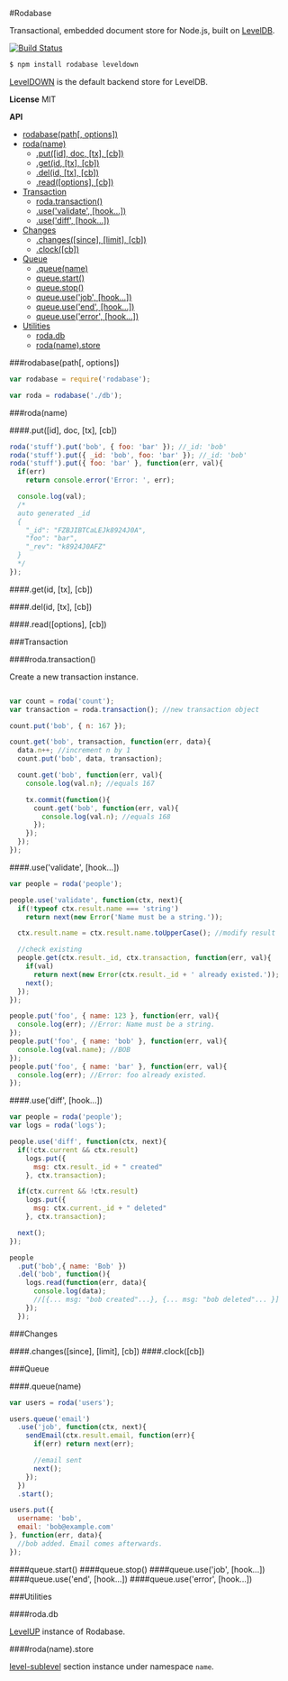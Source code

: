 #Rodabase

Transactional, embedded document store for Node.js, built on [LevelDB](https://github.com/rvagg/node-levelup).

[![Build Status](https://travis-ci.org/cshum/rodabase.svg?branch=master)](https://travis-ci.org/cshum/rodabase)

```bash
$ npm install rodabase leveldown
```
[LevelDOWN](https://github.com/rvagg/node-leveldown) is the default backend store for LevelDB. 

**License** MIT

<!-- START doctoc generated TOC please keep comment here to allow auto update -->
<!-- DON'T EDIT THIS SECTION, INSTEAD RE-RUN doctoc TO UPDATE -->
**API**

- [rodabase(path[, options])](#rodabasepath-options)
- [roda(name)](#rodaname)
  - [.put([id], doc, [tx], [cb])](#putid-doc-tx-cb)
  - [.get(id, [tx], [cb])](#getid-tx-cb)
  - [.del(id, [tx], [cb])](#delid-tx-cb)
  - [.read([options], [cb])](#readoptions-cb)
- [Transaction](#transaction)
  - [roda.transaction()](#rodatransaction)
  - [.use('validate', [hook...])](#usevalidate-hook)
  - [.use('diff', [hook...])](#usediff-hook)
- [Changes](#changes)
  - [.changes([since], [limit], [cb])](#changessince-limit-cb)
  - [.clock([cb])](#clockcb)
- [Queue](#queue)
  - [.queue(name)](#queuename)
  - [queue.start()](#queuestart)
  - [queue.stop()](#queuestop)
  - [queue.use('job', [hook...])](#queueusejob-hook)
  - [queue.use('end', [hook...])](#queueuseend-hook)
  - [queue.use('error', [hook...])](#queueuseerror-hook)
- [Utilities](#utilities)
  - [roda.db](#rodadb)
  - [roda(name).store](#rodanamestore)

<!-- END doctoc generated TOC please keep comment here to allow auto update -->

###rodabase(path[, options])

```js
var rodabase = require('rodabase');

var roda = rodabase('./db');
```

###roda(name)

####.put([id], doc, [tx], [cb])

```js
roda('stuff').put('bob', { foo: 'bar' }); //_id: 'bob'
roda('stuff').put({ _id: 'bob', foo: 'bar' }); //_id: 'bob'
roda('stuff').put({ foo: 'bar' }, function(err, val){
  if(err) 
    return console.error('Error: ', err);

  console.log(val);
  /*
  auto generated _id
  { 
    "_id": "FZBJIBTCaLEJk8924J0A", 
    "foo": "bar", 
    "_rev": "k8924J0AFZ" 
  }
  */
}); 

```

####.get(id, [tx], [cb])

####.del(id, [tx], [cb])

####.read([options], [cb])

###Transaction

####roda.transaction()

Create a new transaction instance.

```js

var count = roda('count');
var transaction = roda.transaction(); //new transaction object

count.put('bob', { n: 167 });

count.get('bob', transaction, function(err, data){
  data.n++; //increment n by 1
  count.put('bob', data, transaction);

  count.get('bob', function(err, val){
    console.log(val.n); //equals 167

    tx.commit(function(){
      count.get('bob', function(err, val){
        console.log(val.n); //equals 168
      });
    });
  });
});
```

####.use('validate', [hook...])
```js
var people = roda('people');

people.use('validate', function(ctx, next){
  if(!typeof ctx.result.name === 'string')
    return next(new Error('Name must be a string.'));

  ctx.result.name = ctx.result.name.toUpperCase(); //modify result

  //check existing
  people.get(ctx.result._id, ctx.transaction, function(err, val){
    if(val)
      return next(new Error(ctx.result._id + ' already existed.'));
    next();
  });
});

people.put('foo', { name: 123 }, function(err, val){
  console.log(err); //Error: Name must be a string.
});
people.put('foo', { name: 'bob' }, function(err, val){
  console.log(val.name); //BOB
});
people.put('foo', { name: 'bar' }, function(err, val){
  console.log(err); //Error: foo already existed.
});
```

####.use('diff', [hook...])
```js
var people = roda('people');
var logs = roda('logs');

people.use('diff', function(ctx, next){
  if(!ctx.current && ctx.result)
    logs.put({
      msg: ctx.result._id + " created"
    }, ctx.transaction);

  if(ctx.current && !ctx.result)
    logs.put({
      msg: ctx.current._id + " deleted"
    }, ctx.transaction);

  next();
});

people
  .put('bob',{ name: 'Bob' })
  .del('bob', function(){
    logs.read(function(err, data){
      console.log(data); 
      //[{... msg: "bob created"...}, {... msg: "bob deleted"... }]
    });
  });
```

###Changes

####.changes([since], [limit], [cb])
####.clock([cb])

###Queue

####.queue(name)

```js
var users = roda('users');

users.queue('email')
  .use('job', function(ctx, next){
    sendEmail(ctx.result.email, function(err){
      if(err) return next(err);

      //email sent
      next();
    });
  })
  .start();

users.put({
  username: 'bob',
  email: 'bob@example.com'
}, function(err, data){
  //bob added. Email comes afterwards.
});

```

####queue.start()
####queue.stop()
####queue.use('job', [hook...])
####queue.use('end', [hook...])
####queue.use('error', [hook...])

###Utilities

####roda.db

[LevelUP](https://github.com/rvagg/node-levelup) instance of Rodabase.

####roda(name).store

[level-sublevel](https://github.com/dominictarr/level-sublevel) section instance under namespace `name`.


